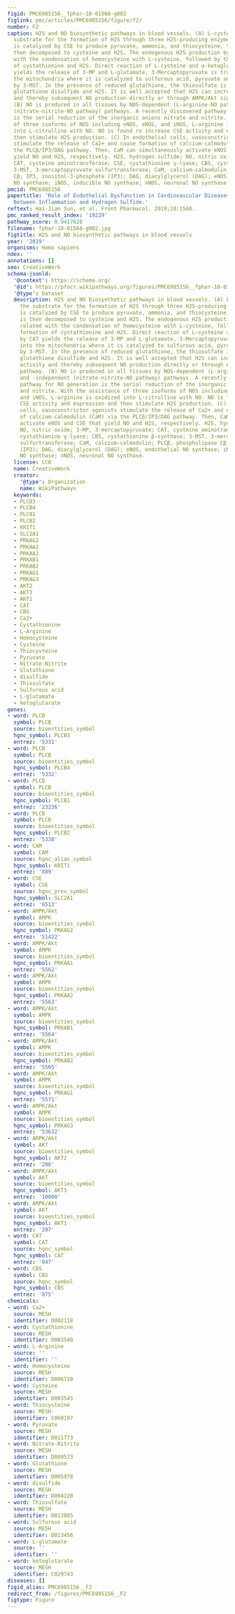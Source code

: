 ```yaml
---
figid: PMC6985156__fphar-10-01568-g002
figlink: pmc/articles/PMC6985156/figure/f2/
number: F2
caption: H2S and NO biosynthetic pathways in blood vessels. (A) L-cysteine is the
  substrate for the formation of H2S through three H2S-producing enzymes, L-cysteine
  is catalyzed by CSE to produce pyruvate, ammonia, and thiocysteine, the latter is
  then decomposed to cysteine and H2S. The endogenous H2S production by CBS is related
  with the condensation of homocysteine with L-cysteine, followed by the formation
  of cystathionine and H2S. Direct reaction of L-cysteine and α-ketoglutarate by CAT
  yields the release of 3-MP and L-glutamate, 3-Mercaptopyruvate is transported into
  the mitochondria where it is catalyzed to sulfurous acid, pyruvate and thiosulfate
  by 3-MST. In the presence of reduced glutathione, the thiosulfate is reduced to
  glutathione disulfide and H2S. It is well accepted that H2S can increase eNOS activity
  and thereby subsequent NO production directly or through AMPK/Akt signaling pathway.
  (B) NO is produced in all tissues by NOS-dependent (L-arginine-NO pathway) and -independent
  (nitrate-nitrite-NO pathway) pathways. A recently discovered pathway for NO generation
  is the serial reduction of the inorganic anions nitrate and nitrite. With the assistance
  of three isoforms of NOS including nNOS, eNOS, and iNOS, L-arginine is oxidized
  into L-citrulline with NO. NO is found ro increase CSE activity and expression and
  then stimulate H2S production. (C) In endothelial cells, vasoconstrictor agonists
  stimulate the release of Ca2+ and cause formation of calcium-calmodulin (CaM) via
  the PLCβ/IP3/DAG pathway. Then, CaM can simultaneously activate eNOS and CSE that
  yield NO and H2S, respectively. H2S, hydrogen sulfide; NO, nitric oxide; 3-MP, 3-mercaptopyruvate;
  CAT, cysteine aminotransferase; CSE, cystathionine γ-lyase; CBS, cystathionine β-synthase;
  3-MST, 3-mercaptopyruvate sulfurtransferase; CaM, calcium-calmodulin; PLCβ, phospholipase
  Cβ; IP3, inositol-3-phosphate (IP3); DAG, diacylglycerol (DAG); eNOS, endothelial
  NO synthase; iNOS, inducible NO synthase; nNOS, neuronal NO synthase.
pmcid: PMC6985156
papertitle: 'Role of Endothelial Dysfunction in Cardiovascular Diseases: The Link
  Between Inflammation and Hydrogen Sulfide.'
reftext: Hai-Jian Sun, et al. Front Pharmacol. 2019;10:1568.
pmc_ranked_result_index: '19229'
pathway_score: 0.9417628
filename: fphar-10-01568-g002.jpg
figtitle: H2S and NO biosynthetic pathways in blood vessels
year: '2019'
organisms: Homo sapiens
ndex: ''
annotations: []
seo: CreativeWork
schema-jsonld:
  '@context': https://schema.org/
  '@id': https://pfocr.wikipathways.org/figures/PMC6985156__fphar-10-01568-g002.html
  '@type': Dataset
  description: H2S and NO biosynthetic pathways in blood vessels. (A) L-cysteine is
    the substrate for the formation of H2S through three H2S-producing enzymes, L-cysteine
    is catalyzed by CSE to produce pyruvate, ammonia, and thiocysteine, the latter
    is then decomposed to cysteine and H2S. The endogenous H2S production by CBS is
    related with the condensation of homocysteine with L-cysteine, followed by the
    formation of cystathionine and H2S. Direct reaction of L-cysteine and α-ketoglutarate
    by CAT yields the release of 3-MP and L-glutamate, 3-Mercaptopyruvate is transported
    into the mitochondria where it is catalyzed to sulfurous acid, pyruvate and thiosulfate
    by 3-MST. In the presence of reduced glutathione, the thiosulfate is reduced to
    glutathione disulfide and H2S. It is well accepted that H2S can increase eNOS
    activity and thereby subsequent NO production directly or through AMPK/Akt signaling
    pathway. (B) NO is produced in all tissues by NOS-dependent (L-arginine-NO pathway)
    and -independent (nitrate-nitrite-NO pathway) pathways. A recently discovered
    pathway for NO generation is the serial reduction of the inorganic anions nitrate
    and nitrite. With the assistance of three isoforms of NOS including nNOS, eNOS,
    and iNOS, L-arginine is oxidized into L-citrulline with NO. NO is found ro increase
    CSE activity and expression and then stimulate H2S production. (C) In endothelial
    cells, vasoconstrictor agonists stimulate the release of Ca2+ and cause formation
    of calcium-calmodulin (CaM) via the PLCβ/IP3/DAG pathway. Then, CaM can simultaneously
    activate eNOS and CSE that yield NO and H2S, respectively. H2S, hydrogen sulfide;
    NO, nitric oxide; 3-MP, 3-mercaptopyruvate; CAT, cysteine aminotransferase; CSE,
    cystathionine γ-lyase; CBS, cystathionine β-synthase; 3-MST, 3-mercaptopyruvate
    sulfurtransferase; CaM, calcium-calmodulin; PLCβ, phospholipase Cβ; IP3, inositol-3-phosphate
    (IP3); DAG, diacylglycerol (DAG); eNOS, endothelial NO synthase; iNOS, inducible
    NO synthase; nNOS, neuronal NO synthase.
  license: CC0
  name: CreativeWork
  creator:
    '@type': Organization
    name: WikiPathways
  keywords:
  - PLCB3
  - PLCB4
  - PLCB1
  - PLCB2
  - KRIT1
  - SLC2A1
  - PRKAG2
  - PRKAA1
  - PRKAA2
  - PRKAB1
  - PRKAB2
  - PRKAG1
  - PRKAG3
  - AKT2
  - AKT3
  - AKT1
  - CAT
  - CBS
  - Ca2+
  - Cystathionine
  - L-Arginine
  - Homocysteine
  - Cysteine
  - Thiocysteine
  - Pyruvate
  - Nitrate-Nitrite
  - Glutathione
  - disulfide
  - Thiosulfate
  - Sulfurous acid
  - L-glutamate
  - ketoglutarate
genes:
- word: PLCB
  symbol: PLCB
  source: bioentities_symbol
  hgnc_symbol: PLCB3
  entrez: '5331'
- word: PLCB
  symbol: PLCB
  source: bioentities_symbol
  hgnc_symbol: PLCB4
  entrez: '5332'
- word: PLCB
  symbol: PLCB
  source: bioentities_symbol
  hgnc_symbol: PLCB1
  entrez: '23236'
- word: PLCB
  symbol: PLCB
  source: bioentities_symbol
  hgnc_symbol: PLCB2
  entrez: '5330'
- word: CAM
  symbol: CAM
  source: hgnc_alias_symbol
  hgnc_symbol: KRIT1
  entrez: '889'
- word: CSE
  symbol: CSE
  source: hgnc_prev_symbol
  hgnc_symbol: SLC2A1
  entrez: '6513'
- word: AMPK/Akt
  symbol: AMPK
  source: bioentities_symbol
  hgnc_symbol: PRKAG2
  entrez: '51422'
- word: AMPK/Akt
  symbol: AMPK
  source: bioentities_symbol
  hgnc_symbol: PRKAA1
  entrez: '5562'
- word: AMPK/Akt
  symbol: AMPK
  source: bioentities_symbol
  hgnc_symbol: PRKAA2
  entrez: '5563'
- word: AMPK/Akt
  symbol: AMPK
  source: bioentities_symbol
  hgnc_symbol: PRKAB1
  entrez: '5564'
- word: AMPK/Akt
  symbol: AMPK
  source: bioentities_symbol
  hgnc_symbol: PRKAB2
  entrez: '5565'
- word: AMPK/Akt
  symbol: AMPK
  source: bioentities_symbol
  hgnc_symbol: PRKAG1
  entrez: '5571'
- word: AMPK/Akt
  symbol: AMPK
  source: bioentities_symbol
  hgnc_symbol: PRKAG3
  entrez: '53632'
- word: AMPK/Akt
  symbol: AKT
  source: bioentities_symbol
  hgnc_symbol: AKT2
  entrez: '208'
- word: AMPK/Akt
  symbol: AKT
  source: bioentities_symbol
  hgnc_symbol: AKT3
  entrez: '10000'
- word: AMPK/Akt
  symbol: AKT
  source: bioentities_symbol
  hgnc_symbol: AKT1
  entrez: '207'
- word: CAT
  symbol: CAT
  source: hgnc_symbol
  hgnc_symbol: CAT
  entrez: '847'
- word: CBS
  symbol: CBS
  source: hgnc_symbol
  hgnc_symbol: CBS
  entrez: '875'
chemicals:
- word: Ca2+
  source: MESH
  identifier: D002118
- word: Cystathionine
  source: MESH
  identifier: D003540
- word: L-Arginine
  source: ''
  identifier: ''
- word: Homocysteine
  source: MESH
  identifier: D006710
- word: Cysteine
  source: MESH
  identifier: D003545
- word: Thiocysteine
  source: MESH
  identifier: C060197
- word: Pyruvate
  source: MESH
  identifier: D011773
- word: Nitrate-Nitrite
  source: MESH
  identifier: D009573
- word: Glutathione
  source: MESH
  identifier: D005978
- word: disulfide
  source: MESH
  identifier: D004220
- word: Thiosulfate
  source: MESH
  identifier: D013885
- word: Sulfurous acid
  source: MESH
  identifier: D013456
- word: L-glutamate
  source: ''
  identifier: ''
- word: ketoglutarate
  source: MESH
  identifier: C029743
diseases: []
figid_alias: PMC6985156__F2
redirect_from: /figures/PMC6985156__F2
figtype: Figure
---
```

